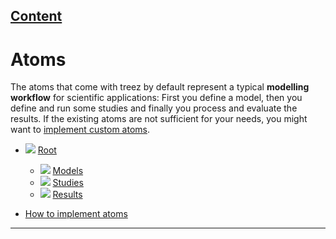 [Content](../README.md)
----

# Atoms

The atoms that come with treez by default represent a typical **modelling workflow** for scientific applications: 
First you define a model, then you define and run some studies and finally you process and evaluate the results. If the
existing atoms are not sufficient for your needs, you might want to [implement custom atoms](./atoms/howToImplementAtoms.md). 

* ![](""../icons/root.png") [Root](./atoms/root.md)
  * ![]("../icons/models.png") [Models](./atoms/model/models.md)
  * ![]("../icons/studies.png") [Studies](./atoms/study/studies.md)
  * ![]("../icons/results.png") [Results](./atoms/result/results.md)

* [How to implement atoms](./atoms/howToImplementAtoms.md)

----

